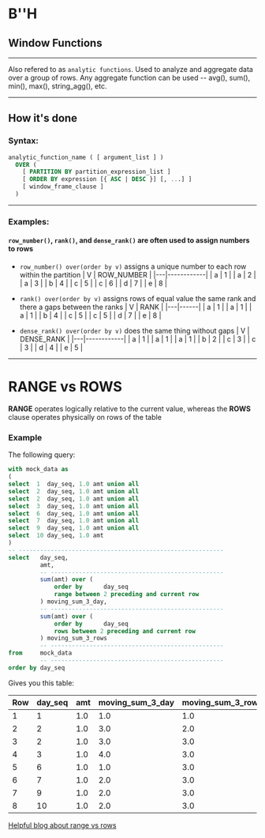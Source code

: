 # B''H

## Window Functions

---

Also refered to as `analytic functions`.
Used to analyze and aggregate data over a group of rows. Any aggregate function can be used -- avg(), sum(), min(), max(), string_agg(), etc. 

---

## How it's done

### Syntax:
```sql
analytic_function_name ( [ argument_list ] )
  OVER (
    [ PARTITION BY partition_expression_list ]
    [ ORDER BY expression [{ ASC | DESC }] [, ...] ]
    [ window_frame_clause ]
  )
```

---

### Examples:

#### `row_number()`, `rank()`, and `dense_rank()` are often used to assign numbers to rows

- `row_number() over(order by v)` assigns a unique number to each row within the partition
   | V | ROW_NUMBER |
   |---|------------|
   | a |          1 |
   | a |          2 |
   | a |          3 |
   | b |          4 |
   | c |          5 |
   | c |          6 |
   | d |          7 |
   | e |          8 |

- `rank() over(order by v)` assigns rows of equal value the same rank and there a gaps between the ranks
   | V | RANK |
   |---|------|
   | a |    1 |
   | a |    1 |
   | a |    1 |
   | b |    4 |
   | c |    5 |
   | c |    5 |
   | d |    7 |
   | e |    8 | 

- `dense_rank() over(order by v)` does the same thing without gaps
   | V | DENSE_RANK |
   |---|------------|
   | a |          1 |
   | a |          1 |
   | a |          1 |
   | b |          2 |
   | c |          3 |
   | c |          3 |
   | d |          4 |
   | e |          5 |

---

# RANGE vs ROWS

**RANGE** operates logically relative to the current value, whereas the 
**ROWS** clause operates physically on rows of the table

### Example

The following query:

```sql
with mock_data as
(
select  1  day_seq, 1.0 amt union all
select  2  day_seq, 1.0 amt union all
select  2  day_seq, 1.0 amt union all
select  3  day_seq, 1.0 amt union all
select  6  day_seq, 1.0 amt union all
select  7  day_seq, 1.0 amt union all
select  9  day_seq, 1.0 amt union all
select  10 day_seq, 1.0 amt 
)
-- ----------------------------------------------------------
select   day_seq,
         amt,                
         -- -------------------------------------------------
         sum(amt) over (             
             order by      day_seq
             range between 2 preceding and current row
         ) moving_sum_3_day,    
         -- -------------------------------------------------
         sum(amt) over (             
             order by      day_seq
             rows between 2 preceding and current row
         ) moving_sum_3_rows     
         -- -------------------------------------------------
from     mock_data
         -- -------------------------------------------------
order by day_seq
```

Gives you this table:

|Row|day_seq|amt|moving_sum_3_day|moving_sum_3_rows|
|---|---|---|---|---|
|1|1|1.0|1.0|1.0|
|2|2|1.0|3.0|2.0|
|3|2|1.0|3.0|3.0|
|4|3|1.0|4.0|3.0|
|5|6|1.0|1.0|3.0|
|6|7|1.0|2.0|3.0|
|7|9|1.0|2.0|3.0|
|8|10|1.0|2.0|3.0|


[Helpful blog about range vs rows](https://sonra.io/2017/08/22/window-function-rows-and-range-on-redshift-and-bigquery/)